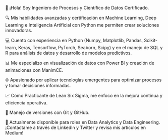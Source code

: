 🚀 ¡Hola! Soy Ingeniero de Procesos y Científico de Datos Certificado.

🔍 Mis habilidades avanzadas y certificación en Machine Learning, Deep Learning e Inteligencia Artificial con Python me permiten crear soluciones innovadoras.

💻 Cuento con experiencia en Python (Numpy, Matplotlib, Pandas, Scikit-learn, Keras, Tensorflow, PyTorch, Seaborn, Scipy) y en el manejo de SQL y R para análisis de datos y desarrollo de modelos predictivos.

📊 Me especializo en visualización de datos con Power BI y creación de animaciones con ManimCE.

🌐 Apasionado por aplicar tecnologías emergentes para optimizar procesos y tomar decisiones informadas.

📈 Como Practicante de Lean Six Sigma, me enfoco en la mejora continua y eficiencia operativa.

🏦 Manejo de versiones con Git y GitHub.

💼 Actualmente disponible para roles en Data Analytics y Data Engineering. ¡Contáctame a través de LinkedIn y Twitter y revisa mis artículos en Medium!

